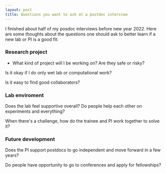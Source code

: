 ```yaml
---
layout: post
title: Questions you want to ask at a postdoc interview
---
```


I finished about half of my posdoc interviews before new year 2022. Here are some thoughts about the questions one should ask to better learn if a new lab or PI is a good fit:

### Research project
* What kind of project will I be working on? Are they safe or risky?

Is it okay if I do only wet lab or computational work?

Is it easy to find good collaborators?

### Lab enviroment
Does the lab feel supportive overall? Do people help each other on experiments and everything?

When there's a challenge, how do the trainee and PI work together to solve it?

### Future development
Does the PI support postdocs to go independent and move forward in a few years?

Do people have opportunity to go to conferences and apply for fellowships?
